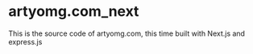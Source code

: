 # artyomg.com_next
This is the source code of artyomg.com, this time built with Next.js and express.js
